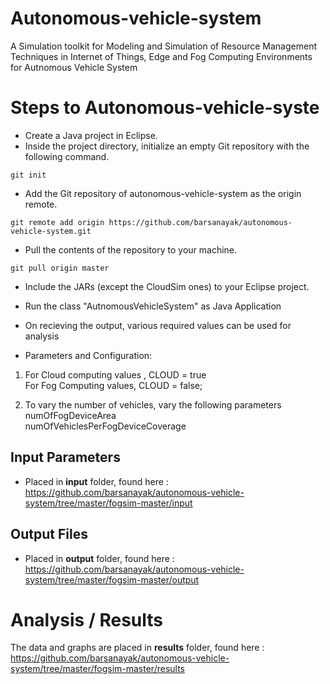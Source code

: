# Autonomous-vehicle-system

A Simulation toolkit for Modeling and Simulation of Resource Management Techniques in Internet of Things, Edge and Fog Computing Environments for Autnomous Vehicle System


# Steps to Autonomous-vehicle-syste 
* Create a Java project in Eclipse.   
* Inside the project directory, initialize an empty Git repository with the following command. 
```
git init
```
  
* Add the Git repository of autonomous-vehicle-system as the origin remote.  
```
git remote add origin https://github.com/barsanayak/autonomous-vehicle-system.git
```
* Pull the contents of the repository to your machine.  
```
git pull origin master
```
* Include the JARs (except the CloudSim ones) to your Eclipse project.  

* Run the class "AutnomousVehicleSystem" as  Java Application  
* On recieving the output, various required values can be used for analysis  


* Parameters and Configuration:  
  
1. For Cloud computing values , CLOUD = true  
   For Fog Computing values, CLOUD = false;  

2. To vary the number of vehicles, vary the following parameters  
	numOfFogDeviceArea   
	numOfVehiclesPerFogDeviceCoverage  
  
  ## Input Parameters    
  * Placed in **input** folder, found here : https://github.com/barsanayak/autonomous-vehicle-system/tree/master/fogsim-master/input  
  
    
  ## Output Files     
  * Placed in **output** folder, found here : https://github.com/barsanayak/autonomous-vehicle-system/tree/master/fogsim-master/output  
  
  
  # Analysis / Results 
  The data and graphs are placed in **results** folder, found here : https://github.com/barsanayak/autonomous-vehicle-system/tree/master/fogsim-master/results  
  
	

